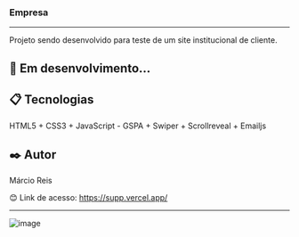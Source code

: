 ### Empresa

---

Projeto sendo desenvolvido para teste de um site institucional de cliente.

## 🚀 Em desenvolvimento...

## 📋 Tecnologias
HTML5 + CSS3 + JavaScript - GSPA + Swiper + Scrollreveal + Emailjs

## ✒️ Autor
Márcio Reis

😊 Link de acesso: https://supp.vercel.app/

---
![image](https://github.com/dev-marcioreis/empresa/assets/122680054/8921acdf-e791-4a00-b02d-e43b17a65996)


